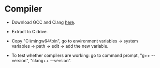 # Compiler

- Download GCC and Clang [here](https://winlibs.com/).

- Extract to C drive.

- Copy "C:\mingw64\bin", go to environment variables -> system variables -> path -> edit -> add the new variable.

- To test whether compilers are working: go to command prompt, "g++ --version", "clang++ --version".
